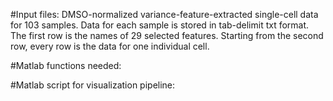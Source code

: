 #Input files:
DMSO-normalized variance-feature-extracted single-cell data for 103 samples. Data for each sample is stored in tab-delimit txt format. The first row is the names of 29 selected features. Starting from the second row, every row is the data for one individual cell. 


#Matlab functions needed:


#Matlab script for visualization pipeline:

